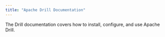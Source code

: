 ```yaml
---
title: "Apache Drill Documentation"
---
```

The Drill documentation covers how to install, configure, and use Apache Drill.